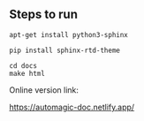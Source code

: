 ## Steps to run

```
apt-get install python3-sphinx
```

```
pip install sphinx-rtd-theme
```

```
cd docs
make html
```

Online version link: 

https://automagic-doc.netlify.app/